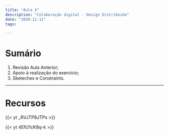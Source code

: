 ```yaml
---
title: "Aula 4"
description: "Colaboração digital - Design Distribuído"
date: "2020-11-11"
tags:

---
```


# Sumário

 1. Revisão Aula Anterior;
 2. Apoio à realização do exercício;
 3. Sketeches e Constraints.
 
 
___
# Recursos

{{< yt _RVJTP8JTPs >}}

{{< yt 4EfU1cK8q-k >}}
